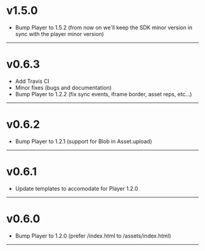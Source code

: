 # v1.5.0

  * Bump Player to 1.5.2 (from now on we'll keep the SDK minor version in sync with the player minor version)

---

# v0.6.3

  * Add Travis CI
  * Minor fixes (bugs and documentation)
  * Bump Player to 1.2.2 (fix sync events, iframe border, asset reps, etc...)

---

# v0.6.2

  * Bump Player to 1.2.1 (support for Blob in Asset.upload)

---

# v0.6.1

  * Update templates to accomodate for Player 1.2.0

---

# v0.6.0

  * Bump Player to 1.2.0 (prefer /index.html to /assets/index.html)

---

# v0.5.3

  * Bump Player to 1.1.2 (fix getPath/setPath behavior)
  * Use 0.0.1 as default version for new gadgets

---

# v0.5.2

  * Generate legacy required files at publish time

---

# v0.5.1

  * Updates to player at 1.1.1
  * Fixes requirejs dependency

---

# v0.5.0

  * Initial public release of Versal gadget SDK.
